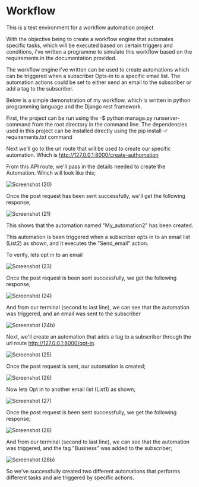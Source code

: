 # Workflow
This is a test environment for a workflow automation project

With the objective being to create a workflow engine that automates specific tasks, which will be executed based on certain triggers and conditions, i've written a programme to simulate this workflow based on the requirements in the documentation provided.

The workflow engine i've written can be used to create automations which can be triggered when a subscriber Opts-in to a specific email list. The automation actions could be set to either send an email to the subscriber or add a tag to the subscriber.

Below is a simple demonstration of my workflow, which is written in python programming language and the Django rest framework.

First, the project can be run using the -$ python manage.py runserver- command from the root directory in the command line. 
The dependencies used in this project can be installed directly using the pip install -r requirements.txt command

Next we'll go to the url route that will be used to create our specific automation. Which is http://127.0.0.1:8000/create-authomation

From this API route, we'll pass in the details needed to create the Automation. Which will look like this;

![Screenshot (20)](https://user-images.githubusercontent.com/90499278/185233904-10bbb796-b9e5-4631-a9b7-df6e5f92ec59.png)

Once the post request has been sent successfully, we'll get the following response;

![Screenshot (21)](https://user-images.githubusercontent.com/90499278/185234147-ecfc880a-bd1f-4868-b8cd-b9b47bd98661.png)


This shows that the automation named "My_automation2" has been created. 

This automation is been triggered when a subscriber opts in to an email list (List2) as shown, and it executes the "Send_email" action.

To verify, lets opt in to an email

![Screenshot (23)](https://user-images.githubusercontent.com/90499278/185234764-6d74d30c-c5ce-41a1-aa81-a4dc6cfdd487.png)

Once the post request is been sent successfully, we get the following response;

![Screenshot (24)](https://user-images.githubusercontent.com/90499278/185235048-b47e45f2-8fae-4a34-ba01-139fa349738e.png)

And from our terminal (second to last line), we can see that the automation was triggered, and an email was sent to the subscriber

![Screenshot (24b)](https://user-images.githubusercontent.com/90499278/185235199-7f5e3304-d678-49cf-8720-48770ed73ee2.png)

Next, we'll create an automation that adds a tag to a subscriber through the url route http://127.0.0.1:8000/opt-in.

![Screenshot (25)](https://user-images.githubusercontent.com/90499278/185235405-2d150498-04df-414d-acb0-b5777cc322f9.png)

Once the post request is sent, our automation is created; 

![Screenshot (26)](https://user-images.githubusercontent.com/90499278/185235618-556134c0-f093-424b-b4d3-6ecd233e7507.png)

Now lets Opt in to another email list (List1) as shown;

![Screenshot (27)](https://user-images.githubusercontent.com/90499278/185235917-2c8ca3f4-4bdf-4af5-8d8e-4bc683f26eab.png)

Once the post request is been sent successfully, we get the following response;

![Screenshot (28)](https://user-images.githubusercontent.com/90499278/185236050-a9cf15f8-6871-4ac4-8c30-a443d4dbe1ed.png)


And from our terminal (second to last line),  we can see that the automation was triggered, and the tag "Business" was added to the subscriber;


![Screenshot (28b)](https://user-images.githubusercontent.com/90499278/185236252-dac84060-4f70-4605-a1f9-3bcce2aae657.png)


So we've successfully created two different automations that performs different tasks and are triggered by specific actions.















